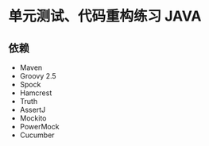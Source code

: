 # 单元测试、代码重构练习 JAVA

## 依赖

- Maven
- Groovy 2.5
- Spock
- Hamcrest
- Truth
- AssertJ
- Mockito
- PowerMock
- Cucumber
